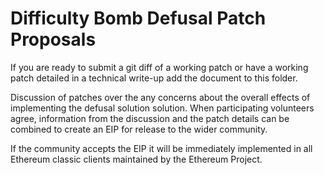 # Difficulty Bomb Defusal Patch Proposals

If you are ready to submit a git diff of a working patch or have a
working patch detailed in a technical write-up add the document to this
folder.

Discussion of patches over the any concerns about the overall effects of
implementing the defusal solution solution. When participating volunteers
agree, information from the discussion and the patch details can be combined
to create an EIP for release to the wider community.

If the community accepts the EIP it will be immediately implemented in
all Ethereum classic clients maintained by the Ethereum Project.

